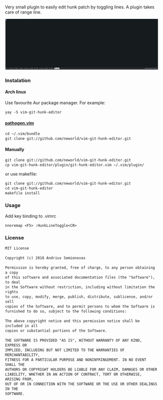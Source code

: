 Very small plugin to  easily edit hunk patch by toggling lines.
A plugin takes care of range line.

![example](assets/tty.gif)

### Instalation

#### Arch linux

Use favourite Aur package manager.
For example:

```
yay -S vim-git-hunk-editor
```

#### [pathogen.vim](https://github.com/tpope/vim-pathogen)

```
cd ~/.vim/bundle
git clone git://github.com/neworld/vim-git-hunk-editor.git
```

#### Manually

```
git clone git://github.com/neworld/vim-git-hunk-editor.git
cp vim-git-hunk-editor/plugin/git-hunk-editor.vim ~/.vim/plugin/
```

or use makefile:

```
git clone git://github.com/neworld/vim-git-hunk-editor.git
cd vim-git-hunk-editor
makefile install
```

### Usage

Add key binding to .vimrc

```
nnoremap <F5> :HunkLineToggle<CR>
```

### License

```
MIT License

Copyright (c) 2018 Andrius Semionovas

Permission is hereby granted, free of charge, to any person obtaining a copy
of this software and associated documentation files (the "Software"), to deal
in the Software without restriction, including without limitation the rights
to use, copy, modify, merge, publish, distribute, sublicense, and/or sell
copies of the Software, and to permit persons to whom the Software is
furnished to do so, subject to the following conditions:

The above copyright notice and this permission notice shall be included in all
copies or substantial portions of the Software.

THE SOFTWARE IS PROVIDED "AS IS", WITHOUT WARRANTY OF ANY KIND, EXPRESS OR
IMPLIED, INCLUDING BUT NOT LIMITED TO THE WARRANTIES OF MERCHANTABILITY,
FITNESS FOR A PARTICULAR PURPOSE AND NONINFRINGEMENT. IN NO EVENT SHALL THE
AUTHORS OR COPYRIGHT HOLDERS BE LIABLE FOR ANY CLAIM, DAMAGES OR OTHER
LIABILITY, WHETHER IN AN ACTION OF CONTRACT, TORT OR OTHERWISE, ARISING FROM,
OUT OF OR IN CONNECTION WITH THE SOFTWARE OR THE USE OR OTHER DEALINGS IN THE
SOFTWARE.
```
